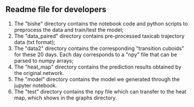 ## Readme file for developers
1. The "bishe" directory contains the notebook code and python scripts to preprocess the data and train/test the model;
2. The "data_paired" directory contains pre-processed taxicab trajectory data (txt format);
3. The "data2" directory contains the corresponding "transition cuboids" for these 20 days. Each day corresponds to a "npy" file that can be parsed to numpy arrays;
4. The "heat_map" directory contains the prediction results obtained by the original network.
5. The "model" directory contains the model we generated through the jupyter notebook.
6. The "test" directory contains the npy file which can transfer to the heat map, which shows in the graphs directory.
